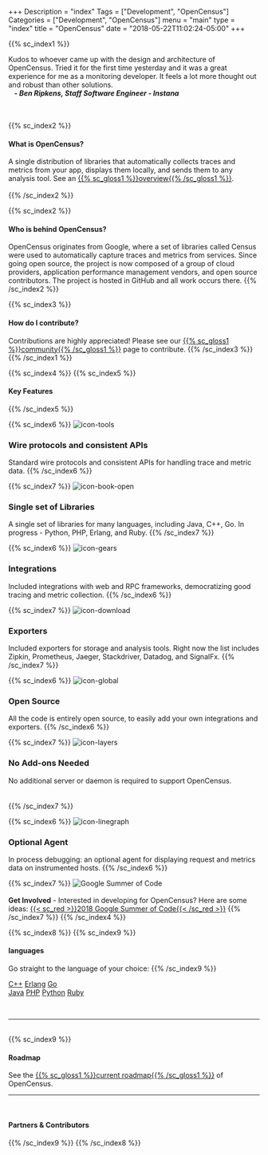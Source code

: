 +++
Description = "index"
Tags = ["Development", "OpenCensus"]
Categories = ["Development", "OpenCensus"]
menu = "main"
type = "index"
title = "OpenCensus"
date = "2018-05-22T11:02:24-05:00"
+++

{{% sc_index1 %}}

<i class="fa fa fa-quote-left" style="color:#C1272D"></i> Kudos to whoever came up with the design and architecture of OpenCensus. Tried it for the first time yesterday and it was a great experience for me as a monitoring developer. It feels a lot more thought out and robust than other solutions. <i class="fa fa fa-quote-right" style="color:#C1272D"></i>  
&nbsp;&nbsp; ***- Ben Ripkens, Staff Software Engineer - Instana***  
&nbsp;  
&nbsp;  

{{% sc_index2 %}}
#### What is OpenCensus?
A single distribution of libraries that automatically collects traces and metrics from your app, displays them locally, and sends them to any analysis tool. See an [{{% sc_gloss1 %}}overview{{% /sc_gloss1 %}}](/overview). 
&nbsp;  
&nbsp;  
{{% /sc_index2 %}}  

{{% sc_index2 %}}
#### Who is behind OpenCensus?
OpenCensus originates from Google, where a set of libraries called Census were used to automatically capture traces and metrics from services. Since going open source, the project is now composed of a group of cloud providers, application performance management vendors, and open source contributors. The project is hosted in GitHub and all work occurs there.
{{% /sc_index2 %}}

{{% sc_index3 %}}
#### How do I contribute?
Contributions are highly appreciated! Please see our [{{% sc_gloss1 %}}community{{% /sc_gloss1 %}}](community) page to contribute.
{{% /sc_index3 %}}
{{% /sc_index1 %}}

{{% sc_index4 %}}
{{% sc_index5 %}}
#### Key Features
{{% /sc_index5 %}}

{{% sc_index6 %}}
![icon-tools](./img/icon-tools.svg)
### Wire protocols and consistent APIs 
Standard wire protocols and consistent APIs for handling trace and metric data.
{{% /sc_index6 %}}

{{% sc_index7 %}}
![icon-book-open](./img/icon-book-open.svg)
### Single set of Libraries
A single set of libraries for many languages, including Java, C++, Go. In progress - Python, PHP, Erlang, and Ruby.
{{% /sc_index7 %}}

{{% sc_index6 %}}
![icon-gears](./img/icon-gears.svg)
### Integrations
Included integrations with web and RPC frameworks, democratizing good tracing and metric collection.
{{% /sc_index6 %}}

{{% sc_index7 %}}
![icon-download](./img/icon-download.svg)
### Exporters
Included exporters for storage and analysis tools. Right now the list includes Zipkin, Prometheus, Jaeger, Stackdriver, Datadog, and SignalFx.
{{% /sc_index7 %}}

{{% sc_index6 %}}
![icon-global](./img/icon-global.svg)
### Open Source
All the code is entirely open source, to easily add your own integrations and exporters.
{{% /sc_index6 %}}

{{% sc_index7 %}}
![icon-layers](./img/icon-layers.svg)
### No Add-ons Needed
No additional server or daemon is required to support OpenCensus.  
&nbsp;  
&nbsp;  
{{% /sc_index7 %}}

{{% sc_index6 %}}
![icon-linegraph](./img/icon-linegraph.svg)
### Optional Agent
In process debugging: an optional agent for displaying request and metrics data on instrumented hosts.
{{% /sc_index6 %}}

{{% sc_index7 %}}
![Google Summer of Code](./img/summerOfCode.png)  
&nbsp;  
**Get Involved** - Interested in developing for OpenCensus? Here are some ideas: [{{< sc_red >}}2018 Google Summer of Code{{< /sc_red >}}](https://storage.googleapis.com/summer-of-code/OpenCensusIdeasList.pdf)
{{% /sc_index7 %}}
{{% /sc_index4 %}}

{{% sc_index8 %}}
{{% sc_index9 %}}
#### languages
Go straight to the language of your choice:
{{% /sc_index9 %}}


<div class="button-group filter-work">
  <a href="/cpp" class="btn">C++</a>
  <a href="/erlang" class="btn">Erlang</a>
  <a href="/go" class="btn">Go</a>
</div>
<div class="button-group filter-work">
  <a href="/java" class="btn">Java</a>
  <a href="/php" class="btn">PHP</a>
  <a href="/python" class="btn">Python</a>
  <a href="/ruby" class="btn">Ruby</a>
</div>

&nbsp;  

---
&nbsp;  
{{% sc_index9 %}}
#### Roadmap
See the [{{% sc_gloss1 %}}current roadmap{{% /sc_gloss1 %}}](/roadmap) of OpenCensus. 
&nbsp;  

---  
&nbsp;  

#### Partners & Contributors
{{% /sc_index9 %}}
{{% /sc_index8 %}}
